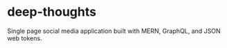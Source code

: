 # deep-thoughts
Single page social media application built with MERN, GraphQL, and JSON web tokens.
